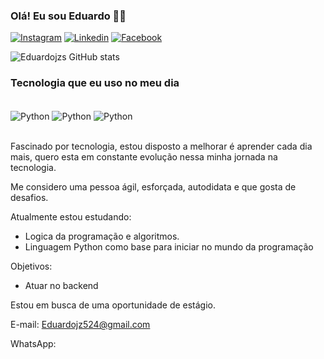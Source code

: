 ### Olá! Eu sou Eduardo 👋🏾


[![Instagram](https://img.shields.io/badge/Instagram-E4405F?style=for-the-badge&logo=instagram&logoColor=white)](https://www.instagram.com/eduardojzs22/)
[![Linkedin](https://img.shields.io/badge/LinkedIn-0077B5?style=for-the-badge&logo=linkedin&logoColor=white)](https://www.linkedin.com/in/eduardo-jos%C3%A9-072183239/)
[![Facebook](https://img.shields.io/badge/Facebook-1877F2?style=for-the-badge&logo=facebook&logoColor=white
)](https://www.facebook.com/eduardo.jose.988/)

![Eduardojzs GitHub stats](https://github-readme-stats.vercel.app/api?username=Eduardojzs&show_icons=true&theme=radical)

### Tecnologia que eu uso no meu dia

<div style = "display: inline_block"><br/><img  align="center" alt = "Python" src="https://img.shields.io/badge/Python-14354C?style=for-the-badge&logo=python&logoColor=white" />
<img  align="center" alt = "Python" src="https://img.shields.io/badge/Java-ED8B00?style=for-the-badge&logo=openjdk&logoColor=white" />
<img  align="center" alt = "Python" src="https://img.shields.io/badge/Django-092E20?style=for-the-badge&logo=django&logoColor=white" />

</div><br/>

Fascinado por tecnologia, estou disposto a melhorar é aprender cada dia mais, quero esta em constante evolução nessa minha jornada na tecnologia.

Me considero uma pessoa ágil, esforçada, autodidata e que gosta de desafios.

Atualmente estou estudando:
- Logica da programação e algoritmos. 
- Linguagem Python como base para iniciar no mundo da programação

Objetivos:
- Atuar no backend

Estou em busca de uma oportunidade de estágio.

E-mail: Eduardojz524@gmail.com

WhatsApp:
